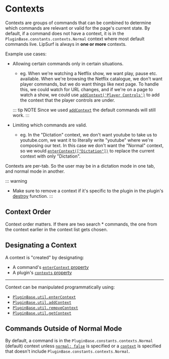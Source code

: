 # Contexts

Contexts are groups of commands that can be combined to determine which commands are relevant or valid for the page's current state. By default, if a command does not have a context, it is in the `PluginBase.constants.contexts.Normal` context where most default commands live. LipSurf is always in <b>one or more</b> contexts. 

Example use cases:
 * Allowing certain commands only in certain situations.
    * eg. When we're watching a Netflix show, we want <span class="voice-cmd">play</span>, <span class="voice-cmd">pause</span> etc. available. When we're browsing the Netflix catalogue, we don't want player commands, but we do want things like <span class="voice-cmd">next page</span>. To handle this, we could watch for URL changes, and if we're on a page to watch a show, we could use [`addContext('Player Controls')`](/api-reference/pluginbase-util.md#addContext) to add the context that the player controls are under. 
    
    ::: tip NOTE
    Since we used [`addContext`](/api-reference/pluginbase-util.md#addContext) the default commands will still work.
    :::

 * Limiting which commands are valid.
    * eg. In the "Dictation" context, we don't want <span class="voice-cmd">youtube</span> to take us to youtube.com, we want it to literally write "youtube" where we're composing our text. In this case we don't want the "Normal" context, so we would [`enterContext(["Dictation"])`](/api-reference/pluginbase-util.md#enterContext) to replace the current context with only "Dictation".


Contexts are per-tab. So the user may be in a dictation mode in one tab, and normal mode in another. 

::: warning 
* Make sure to remove a context if it's specific to the plugin in the plugin's [destroy](/api-reference/plugin.md#destroy) function.
:::

## Context Order
Context order matters. If there are two <span class="voice-cmd">search *</span> commands, the one from the context earlier in the context list gets chosen. 

## Designating a Context
A context is "created" by designating:
- A command's [`enterContext` property](/api-reference/command.md#entercontext)
- A plugin's [`contexts` property](api-reference/plugin.md#contexts)

---------------------

Context can be manipulated programmatically using:
* [`PluginBase.util.enterContext`](api-reference/pluginbase-util.md#entercontext) 
* [`PluginBase.util.addContext`](api-reference/pluginbase-util.md#addcontext)
* [`PluginBase.util.removeContext`](api-reference/pluginbase-util.md#removecontext)
* [`PluginBase.util.getContext`](api-reference/pluginbase-util.md#getcontext)

## Commands Outside of Normal Mode

By default, a command is in the `PluginBase.constants.contexts.Normal` (default) context unless [`normal: false`](api-reference/command.md#normal) is specified or a [`context`](api-reference/command.md#context) is specified that doesn't include `PluginBase.constants.contexts.Normal`.